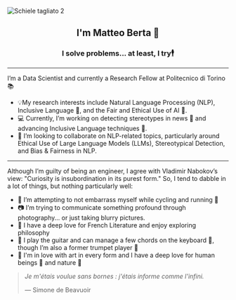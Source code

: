 ![Schiele tagliato 2](https://github.com/user-attachments/assets/ed078ac7-a04a-423b-9649-d0c12c37c658)


<h2 align="center">I'm Matteo Berta 👋</h2>
<h3 align="center">I solve problems... at least, I try🕴</h3>

--- 
I’m a Data Scientist and currently a Research Fellow at Politecnico di Torino 📚  

- 💡My research interests include Natural Language Processing (NLP), Inclusive Language 📖, and the Fair and Ethical Use of AI 🤖.
- 💻 Currently, I’m working on detecting stereotypes in news 📰 and advancing Inclusive Language techniques 📖.
- 👀 I’m looking to collaborate on NLP-related topics, particularly around Ethical Use of Large Language Models (LLMs), Stereotypical Detection, and Bias & Fairness in NLP.

--- 

Although I’m guilty of being an engineer, I agree with Vladimir Nabokov’s view: "Curiosity is insubordination in its purest form." So, I tend to dabble in a lot of things, but nothing particularly well:

- 🚴 I’m attempting to not embarrass myself while cycling and running 🏃
- 📷 I’m trying to communicate something profound through photography... or just taking blurry pictures.
- 📖 I have a deep love for French Literature and enjoy exploring philosophy
- 🎸 I play the guitar and can manage a few chords on the keyboard 🎹, though I’m also a former trumpet player 🎺
- 🎨 I'm in love with art in every form and I have a deep love for human beings 👫 and nature 🌻


> *Je m'étais voulue sans bornes : j'étais informe comme l'infini.*
> 
> — Simone de Beavuoir




